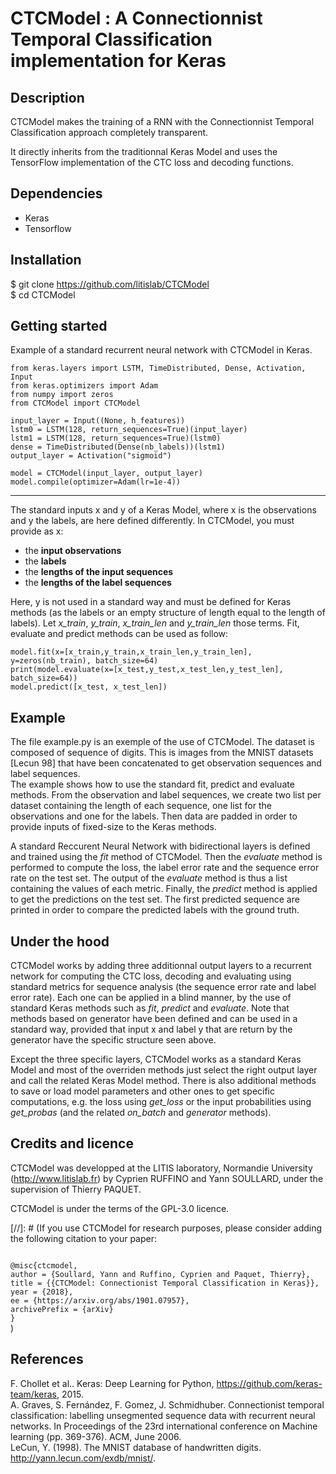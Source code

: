 ﻿
# CTCModel : A Connectionnist Temporal Classification implementation for Keras

## Description

CTCModel makes the training of a RNN with the Connectionnist Temporal Classification approach completely transparent.

It directly inherits from the traditionnal Keras Model and uses the TensorFlow implementation of the CTC loss and decoding functions.

## Dependencies
- Keras
- Tensorflow

## Installation
$ git clone https://github.com/litislab/CTCModel  
$ cd CTCModel

## Getting started
Example of a standard recurrent neural network with CTCModel in Keras.

```
from keras.layers import LSTM, TimeDistributed, Dense, Activation, Input
from keras.optimizers import Adam
from numpy import zeros
from CTCModel import CTCModel

input_layer = Input((None, h_features))
lstm0 = LSTM(128, return_sequences=True)(input_layer)
lstm1 = LSTM(128, return_sequences=True)(lstm0)
dense = TimeDistributed(Dense(nb_labels))(lstm1)
output_layer = Activation("sigmoid")

model = CTCModel(input_layer, output_layer)
model.compile(optimizer=Adam(lr=1e-4))
```


----------


The standard inputs x and y of a Keras Model, where x is the observations and y the labels, are here defined differently. In CTCModel, you must provide as x:

 -  the **input observations**
 -  the **labels**
 -  the **lengths of the input sequences**
 -  the **lengths of the label sequences** 

Here, y is not used in a standard way and must be defined for Keras methods (as the labels or an empty structure of length equal to the length of labels).
Let *x_train*, *y_train*, *x_train_len* and *y_train_len* those terms. Fit, evaluate and predict methods can be used as follow:

```
model.fit(x=[x_train,y_train,x_train_len,y_train_len], y=zeros(nb_train), batch_size=64)
print(model.evaluate(x=[x_test,y_test,x_test_len,y_test_len], batch_size=64))
model.predict([x_test, x_test_len])
```

## Example

The file example.py is an exemple of the use of CTCModel. The dataset is composed of sequence of digits. This is images from the  MNIST datasets [Lecun 98] that have been concatenated to get observation sequences and label sequences.  
The example shows how to use the standard fit, predict and evaluate methods. From the observation and label sequences, we create two list per dataset containing the length of each sequence, one list for the observations and one for the labels. Then data are padded in order to provide inputs of fixed-size to the Keras methods.  

A standard Reccurent Neural Network with bidirectional layers is defined and trained using the *fit* method of CTCModel. Then the *evaluate* method is performed to compute the loss, the label error rate and the sequence error rate on the test set.  The output of the *evaluate* method is thus a list containing the values of each metric. Finally, the *predict* method is applied to get the predictions on the test set. The first predicted sequence are printed in order to compare the predicted labels with the ground truth.  

## Under the hood
CTCModel works by adding three additionnal output layers to a recurrent network for computing the CTC loss, decoding and evaluating using standard metrics for sequence analysis (the sequence error rate and label error rate). Each one can be applied in a blind manner, by the use of standard Keras methods such as *fit*, *predict* and *evaluate*. Note that methods based on generator have been defined and can be used in a standard way, provided that input x and label y that are return by the generator have the specific structure seen above. 

Except the three specific layers, CTCModel works as a standard Keras Model and most of the overriden methods just select the right output layer and call the related Keras Model method. There is also additional methods to save or load model parameters and other ones to get specific computations, e.g. the loss using *get_loss* or the input probabilities using *get_probas* (and the related *on_batch* and *generator* methods). 

## Credits and licence
CTCModel was developped at the LITIS laboratory, Normandie University (http://www.litislab.fr) by Cyprien RUFFINO and Yann SOULLARD, under the supervision of Thierry PAQUET.  

CTCModel is under the terms of the GPL-3.0 licence.  

[//]: # (If you use CTCModel for research purposes, please consider adding the following citation to your paper:

<code>
@misc{ctcmodel,
author = {Soullard, Yann and Ruffino, Cyprien and Paquet, Thierry},
title = {{CTCModel: Connectionist Temporal Classification in Keras}},
year = {2018},
ee = {https://arxiv.org/abs/1901.07957},
archivePrefix = {arXiv}
}
</code>
)

## References
F. Chollet et al.. Keras: Deep Learning for Python, https://github.com/keras-team/keras, 2015.   
A. Graves, S. Fernández, F. Gomez, J. Schmidhuber. Connectionist temporal classification: labelling unsegmented sequence data with recurrent neural networks. In Proceedings of the 23rd international conference on Machine learning (pp. 369-376). ACM, June 2006.  
LeCun, Y. (1998). The MNIST database of handwritten digits. http://yann.lecun.com/exdb/mnist/.  
